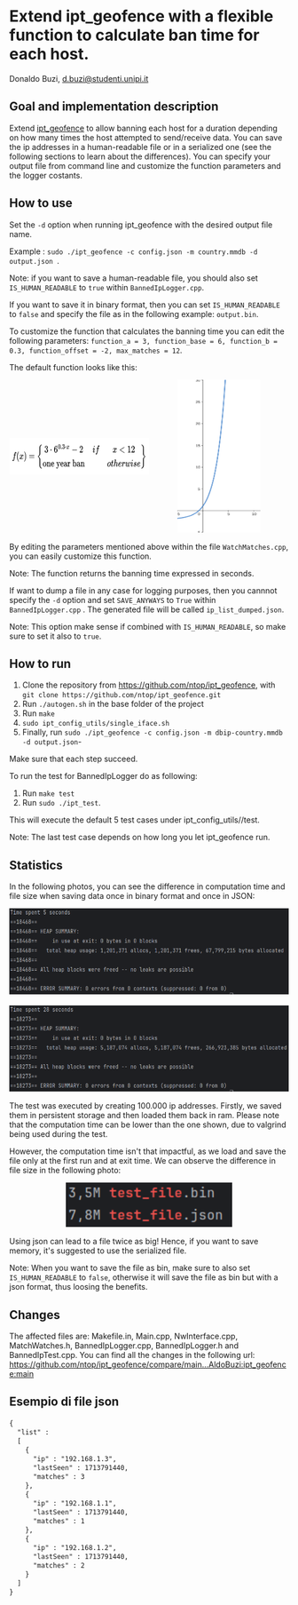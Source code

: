 # Extend ipt_geofence with a flexible function to calculate ban time for each host.
Donaldo Buzi, <d.buzi@studenti.unipi.it>


## Goal and implementation description
Extend [ipt_geofence](https://github.com/ntop/ipt_geofence) to allow banning each host for a duration depending on how many times the host attempted to send/receive data.
You can save the ip addresses in a human-readable file or in a serialized one (see the following sections to learn about the differences).
You can specify your output file from command line and customize the function parameters and the logger costants.

## How to use
Set the `-d` option when running ipt_geofence with the desired output file name. 

Example : `sudo ./ipt_geofence -c config.json -m country.mmdb -d output.json `.

Note: if you want to save a human-readable file, you should also set `IS_HUMAN_READABLE` to `true` within `BannedIpLogger.cpp`.

If you want to save it in binary format, then you can set `IS_HUMAN_READABLE` to `false` and specify the file as in the following example: `output.bin`.

To customize the function that calculates the banning time you can edit the following parameters:
`function_a = 3, function_base = 6, function_b = 0.3, function_offset = -2, max_matches = 12`.

The default function looks like this:
<html>
<style>
  .left, .right {width: 50%;
  height: 100%;
  display:inline-block;
  text-align: center;
  vertical-align:middle;}

</style>
<div id="center" >
    <div class="left">
    <img src="./immagini/function.png" width="350" height="65" />
    </div><!-- comment to close gap
    --><div class="right">
    <img src="./immagini/function_chart.png" width="150" height="275" />
    </div>
</div>
</html>

By editing the parameters mentioned above within the file 
`WatchMatches.cpp`, you can easily customize this function.

Note: The function returns the banning time expressed in seconds.

If want to dump a file in any case for logging purposes, then you cannnot specify the `-d` option and set `SAVE_ANYWAYS` to `True` within `BannedIpLogger.cpp` . The generated file will be called `ip_list_dumped.json`.

Note: This option make sense if combined with `IS_HUMAN_READABLE`, so make sure to set it also to `true`. 

## How to run
1. Clone the repository from https://github.com/ntop/ipt_geofence, with `git clone https://github.com/ntop/ipt_geofence.git`
2. Run `./autogen.sh` in the base folder of the project
3. Run `make`
4. `sudo ipt_config_utils/single_iface.sh`
5. Finally, run `sudo ./ipt_geofence -c config.json -m dbip-country.mmdb -d output.json`-

Make sure that each step succeed.

To run the test for BannedIpLogger do as following:
1. Run `make test`
2. Run `sudo ./ipt_test`.

This will execute the default 5 test cases under ipt_config_utils//test.

Note: The last test case depends on how long you let ipt_geofence run.
## Statistics
In the following photos, you can see the difference in computation time and file size when saving data once in binary format and once in JSON:

<div>
  <img src="./immagini/bin_100k_test.png" width="650" height="155" />
</div>
<br>
<div>
  <img src="./immagini/json_100k_test.png" width="650" height="155" />
</div>

The test was executed by creating 100.000 ip addresses. Firstly, we saved them in persistent storage and then loaded them back in ram. Please note that the computation time can be lower than the one shown, due to valgrind being used during the test.

However, the computation time isn't that impactful, as we load and save the file only at the first run and at exit time. We can observe the difference in file size in the following photo:
  <div align="center">
  <img src="./immagini/file_recap.png" width="300" height="80" />
</div>

Using json can lead to a file twice as big! Hence, if you want to save memory, it's suggested to use the serialized file.

Note: When you want to save the file as bin, make sure to also set `IS_HUMAN_READABLE` to `false`, otherwise it will save the file as bin but with a json format, thus loosing the benefits.



## Changes
 The affected files are: 
 Makefile.in, Main.cpp, NwInterface.cpp, MatchWatches.h, BannedIpLogger.cpp, BannedIpLogger.h and BannedIpTest.cpp.
 You can find all the changes in the following url:
 https://github.com/ntop/ipt_geofence/compare/main...AldoBuzi:ipt_geofence:main

## Esempio di file json
    {
      "list" : 
      [
        {
          "ip" : "192.168.1.3",
          "lastSeen" : 1713791440,
          "matches" : 3
        },
        {
          "ip" : "192.168.1.1",
          "lastSeen" : 1713791440,
          "matches" : 1
        },
        {
          "ip" : "192.168.1.2",
          "lastSeen" : 1713791440,
          "matches" : 2
        }
      ]
    }

